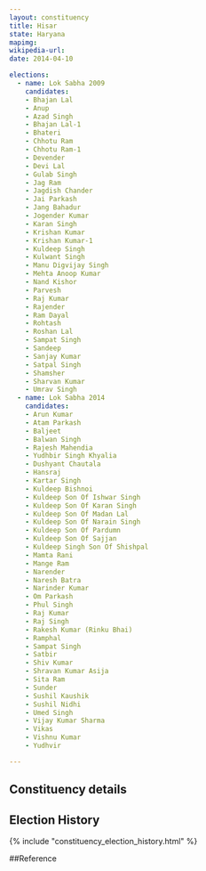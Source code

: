 ```yaml
---
layout: constituency
title: Hisar
state: Haryana
mapimg: 
wikipedia-url: 
date: 2014-04-10

elections: 
  - name: Lok Sabha 2009
    candidates: 
    - Bhajan Lal 
    - Anup 
    - Azad Singh 
    - Bhajan Lal-1 
    - Bhateri 
    - Chhotu Ram 
    - Chhotu Ram-1 
    - Devender 
    - Devi Lal 
    - Gulab Singh 
    - Jag Ram 
    - Jagdish Chander 
    - Jai Parkash 
    - Jang Bahadur 
    - Jogender Kumar 
    - Karan Singh 
    - Krishan Kumar 
    - Krishan Kumar-1 
    - Kuldeep Singh 
    - Kulwant Singh 
    - Manu Digvijay Singh 
    - Mehta Anoop Kumar 
    - Nand Kishor 
    - Parvesh 
    - Raj Kumar 
    - Rajender 
    - Ram Dayal 
    - Rohtash 
    - Roshan Lal 
    - Sampat Singh 
    - Sandeep 
    - Sanjay Kumar 
    - Satpal Singh 
    - Shamsher 
    - Sharvan Kumar 
    - Umrav Singh  
  - name: Lok Sabha 2014
    candidates: 
    - Arun Kumar 
    - Atam Parkash 
    - Baljeet 
    - Balwan Singh 
    - Rajesh Mahendia 
    - Yudhbir Singh Khyalia 
    - Dushyant Chautala 
    - Hansraj 
    - Kartar Singh 
    - Kuldeep Bishnoi 
    - Kuldeep Son Of Ishwar Singh 
    - Kuldeep Son Of Karan Singh 
    - Kuldeep Son Of Madan Lal 
    - Kuldeep Son Of Narain Singh 
    - Kuldeep Son Of Pardumn 
    - Kuldeep Son Of Sajjan 
    - Kuldeep Singh Son Of Shishpal 
    - Mamta Rani 
    - Mange Ram 
    - Narender 
    - Naresh Batra 
    - Narinder Kumar 
    - Om Parkash 
    - Phul Singh 
    - Raj Kumar 
    - Raj Singh 
    - Rakesh Kumar (Rinku Bhai) 
    - Ramphal 
    - Sampat Singh 
    - Satbir 
    - Shiv Kumar 
    - Shravan Kumar Asija 
    - Sita Ram 
    - Sunder 
    - Sushil Kaushik 
    - Sushil Nidhi 
    - Umed Singh 
    - Vijay Kumar Sharma 
    - Vikas 
    - Vishnu Kumar 
    - Yudhvir  

---
```


## Constituency details


## Election History
{% include "constituency_election_history.html" %}

##Reference
